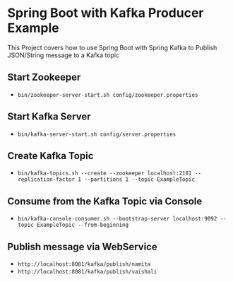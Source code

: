 # Spring Boot with Kafka Producer Example

This Project covers how to use Spring Boot with Spring Kafka to Publish JSON/String message to a Kafka topic
## Start Zookeeper
- `bin/zookeeper-server-start.sh config/zookeeper.properties`

## Start Kafka Server
- `bin/kafka-server-start.sh config/server.properties`

## Create Kafka Topic
- `bin/kafka-topics.sh --create --zookeeper localhost:2181 --replication-factor 1 --partitions 1 --topic ExampleTopic`

## Consume from the Kafka Topic via Console
- `bin/kafka-console-consumer.sh --bootstrap-server localhost:9092 --topic ExampleTopic --from-beginning`

## Publish message via WebService
- `http://localhost:8081/kafka/publish/namita`
- `http://localhost:8081/kafka/publish/vaishali`
